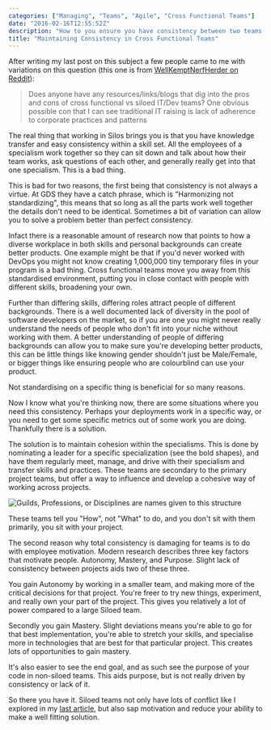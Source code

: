 ```yaml
---
categories: ["Managing", "Teams", "Agile", "Cross Functional Teams"]
date: "2016-02-16T12:55:52Z"
description: "How to you ensure you have consistency between two teams when they are so focused on developing an awesome product. How do you keep them further improving their skills in their own specialization?"
title: "Maintaining Consistency in Cross Functional Teams"
---
```


After writing my last post on this subject a few people came to me with variations on this question (this one is from
[WellKemptNerfHerder on Reddit][reddit-question]):

> Does anyone have any resources/links/blogs that dig into the pros and cons of cross functional vs siloed IT/Dev teams?
> One obvious possible con that I can see traditional IT raising is lack of adherence to corporate practices and
> patterns

The real thing that working in Silos brings you is that you have knowledge transfer and easy consistency within a skill
set. All the employees of a specialism work together so they can sit down and talk about how their team works, ask
questions of each other, and generally really get into that one specialism. This is a bad thing.

This is bad for two reasons, the first being that consistency is not always a virtue. At GDS they have a catch phrase,
which is "Harmonizing not standardizing", this means that so long as all the parts work well together the details don't
need to be identical. Sometimes a bit of variation can allow you to solve a problem better than perfect consistency.

Infact there is a reasonable amount of research now that points to how a diverse workplace in both skills and personal
backgrounds can create better products. One example might be that if you'd never worked with DevOps you might not know
creating 1,000,000 tiny temporary files in your program is a bad thing. Cross functional teams move you away from this
standardised environment, putting you in close contact with people with different skills, broadening your own.

Further than differing skills, differing roles attract people of different backgrounds. There is a well documented lack
of diversity in the pool of software developers on the market, so if you are one you might never really understand the
needs of people who don't fit into your niche without working with them. A better understanding of people of differing
backgrounds can allow you to make sure you're developing better products, this can be little things like knowing gender
shouldn't just be Male/Female, or bigger things like ensuring people who are colourblind can use your product.

Not standardising on a specific thing is beneficial for so many reasons.

Now I know what you're thinking now, there are some situations where you need this consistency. Perhaps your deployments
work in a specific way, or you need to get some specific metrics out of some work you are doing. Thankfully there is a
solution.

The solution is to maintain cohesion within the specialisms. This is done by nominating a leader for a specific
specialization (see the bold shapes), and have them regularly meet, manage, and drive with their specialism and transfer
skills and practices. These teams are secondary to the primary project teams, but offer a way to influence and develop
a cohesive way of working across projects.

![Guilds, Professions, or Disciplines are names given to this structure](/post/cross-functional-teams-2/specialisms.png)

These teams tell you "How", not "What" to do, and you don't sit with them primarily, you sit with your project.

The second reason why total consistency is damaging for teams is to do with employee motivation. Modern research describes
three key factors that motivate people. Autonomy, Mastery, and Purpose. Slight lack of consistency between projects
aids two of these three.

You gain Autonomy by working in a smaller team, and making more of the critical decisions for that project. You're freer
to try new things, experiment, and really own your part of the project. This gives you relatively a lot of power
compared to a large Siloed team.

Secondly you gain Mastery. Slight deviations means you're able to go for that best implementation, you're able to stretch your skills, and specialise more in technologies that are best for that particular project. This creates lots of opportunities to gain mastery.

It's also easier to see the end goal, and as such see the purpose of your code in non-siloed teams. This aids purpose, but is not really driven by consistency or lack of it.

So there you have it. Siloed teams not only have lots of conflict like I explored in my [last article][last-article], but also sap motivation and reduce your ability to make a well fitting solution.

[last-article]: /blog/2016/1/16/maintaining-consistency-in-cross-functional-teams
[reddit-question]: https://www.reddit.com/r/programming/comments/45jsn1/cross_functional_teams/czz8u2l
